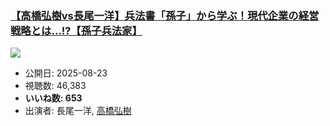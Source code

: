 ### [【高橋弘樹vs長尾一洋】兵法書「孫子」から学ぶ！現代企業の経営戦略とは…!?【孫子兵法家】](https://www.youtube.com/watch?v=BAE7mqXcRNI)
[![](https://img.youtube.com/vi/BAE7mqXcRNI/sddefault.jpg)](https://www.youtube.com/watch?v=BAE7mqXcRNI)
-   公開日: 2025-08-23
-   視聴数: 46,383
-   **いいね数: 653**
-   出演者: 長尾一洋, [高橋弘樹](/rehacq_fan/people/高橋弘樹 "wikilink")
